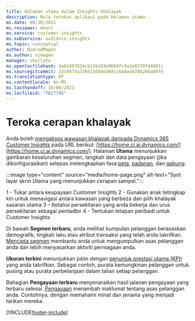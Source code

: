```yaml
---
title: Halaman utama dalam Insights khalayak
description: Mula terokai aplikasi pada Halaman utama.
ms.date: 09/30/2021
ms.reviewer: mhart
ms.service: customer-insights
ms.subservice: audience-insights
ms.topic: conceptual
author: NimrodMagen
ms.author: nimagen
manager: shellyha
ms.openlocfilehash: 4ab5497024cb15b103e96b0fc9a2e0739fd4691c
ms.sourcegitcommit: 23c8973a726b15050e368cc6e0aab78b266a89f6
ms.translationtype: HT
ms.contentlocale: ms-MY
ms.lasthandoff: 10/08/2021
ms.locfileid: "7617705"
---
```

# <a name="explore-audience-insights"></a>Teroka cerapan khalayak

Anda boleh [mengakses wawasan khalayak daripada Dynamics 365 Customer Insights](https://home.ci.ai.dynamics.com/) pada URL berikut: [https://home.ci.ai.dynamics.com/](https://home.ci.ai.dynamics.com/).
Halaman **Utama** menunjukkan gambaran keseluruhan segmen, langkah dan data pengayaan (jika dikonfigurasikan) selepas melengkapkan fasa [peta](map-entities.md), [padanan](match-entities.md), dan [gabung](merge-entities.md).

:::image type="content" source="media/home-page.png" alt-text="Syot layar skrin Utama yang menunjukkan cerapan sampel.":::

1 - Tukar antara keupayaan Customer Insights 2 - Gunakan anak tetingkap kiri untuk menavigasi antara kawasan yang berbeza dan pilih khalayak sasaran utama 3 – Ketahui persekitaran yang anda bekerja dan urus persekitaran sebagai pentadbir 4 - Tentukan tetapan peribadi untuk Customer Insights

Di bawah **Segmen terbaru**, anda melihat kumpulan pelanggan berasaskan demografik, tingkah laku atau atribut transaksi yang telah anda takrifkan. [Mencipta segmen](segments.md) membantu anda untuk mengumpulkan asas pelanggan anda dan lebih menyasarkan aktiviti perniagaan anda.

**Ukuran terkini** menunjukkan jubin dengan [penunjuk prestasi utama (KPI)](measures.md) yang anda takrifkan. Sebagai contoh, purata kemungkinan pelanggan untuk pusing atau purata perbelanjaan dalam talian setiap pelanggan.

Bahagian **Pengayaan terbaru** menyenaraikan hasil jalanan pengayaan yang terbaru selesai. [Pengayaan](enrichment-hub.md) menambah maklumat tentang asas pelanggan anda. Contohnya, dengan memahami minat dan jenama yang menjadi tarikan mereka.

[!INCLUDE[footer-include](../includes/footer-banner.md)]